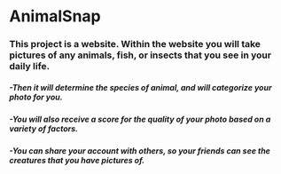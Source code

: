 # AnimalSnap

### This project is a website. Within the website you will take pictures of any animals, fish, or insects that you see in your daily life. 

##### -Then it will determine the species of animal, and will categorize your photo for you.

##### -You will also receive a score for the quality of your photo based on a variety of factors. 

##### -You can share your account with others, so your friends can see the creatures that you have pictures of.
